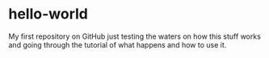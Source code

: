 # hello-world
My first repository on GitHub just testing the waters on how this stuff works and going through the tutorial of what happens and how to use it. 
